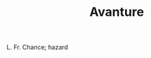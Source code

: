 ---
title: Avanture
letter: A
permalink: "/definitions/bld-avanture.html"
body: L. Fr. Chance; hazard
published_at: '2018-07-07'
source: Black's Law Dictionary 2nd Ed (1910)
layout: post
---